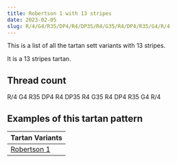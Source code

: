 ```yaml
---
title: Robertson 1 with 13 stripes
date: 2023-02-05
slug: R/4/G4/R35/DP4/R4/DP35/R4/G35/R4/DP4/R35/G4/R/4
---
```

This is a list of all the tartan sett variants with 13 stripes.

It is a 13 stripes tartan.


## Thread count
R/4 G4 R35 DP4 R4 DP35 R4 G35 R4 DP4 R35 G4 R/4

## Examples of this tartan pattern

| Tartan Variants |
|---------------|
| [Robertson 1](/variants/r/4/g4/r35/dp4/r4/dp35/r4/g35/r4/dp4/r35/g4/r/4-dp500060-g008000-rc00000)||
